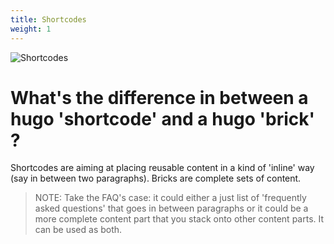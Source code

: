 ```yaml
---
title: Shortcodes
weight: 1
---
```


![Shortcodes](/uploads/shortcodes/shortcodes.png "Shortcodes")

# What's the difference in between a hugo 'shortcode' and a  hugo 'brick' ?

Shortcodes are aiming at placing reusable content in a kind of 'inline' way (say in between two paragraphs).
Bricks are complete sets of content.

> NOTE: Take the FAQ's case: it could either a just list of 'frequently asked questions' that goes in between paragraphs or it could be a more complete content part that you stack onto
other content parts. It can be used as both.
